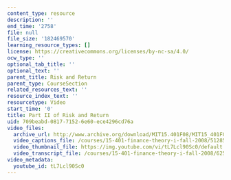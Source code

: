 ```yaml
---
content_type: resource
description: ''
end_time: '2758'
file: null
file_size: '182469570'
learning_resource_types: []
license: https://creativecommons.org/licenses/by-nc-sa/4.0/
ocw_type: ''
optional_tab_title: ''
optional_text: ''
parent_title: Risk and Return
parent_type: CourseSection
related_resources_text: ''
resource_index_text: ''
resourcetype: Video
start_time: '0'
title: Part II of Risk and Return
uid: 709beabd-0817-7152-6e60-ece4296cd76a
video_files:
  archive_url: http://www.archive.org/download/MIT15.401F08/MIT15_401F08_ses13_300k.mp4
  video_captions_file: /courses/15-401-finance-theory-i-fall-2008/51285cc58d945ae1afb01b23393c1f97_tL7Lcl90Sc0.vtt
  video_thumbnail_file: https://img.youtube.com/vi/tL7Lcl90Sc0/default.jpg
  video_transcript_file: /courses/15-401-finance-theory-i-fall-2008/6252f95389f4b0483e848073d77ca9a5_tL7Lcl90Sc0.pdf
video_metadata:
  youtube_id: tL7Lcl90Sc0
---
```

